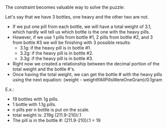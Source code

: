 The constraint becomes valuable way to solve the puzzle:

Let's say that we have 3 bottles, one heavy and the other two are not.
* If we put one pill from each bottle, we will have a total weight of 3.1, which hardly will tell us which bottle is the one with the heavy pills.
* However, if we use 1 pills from bottle #1, 2 pills from bottle #2, and 3 from bottle #3 we will be finishing with 3 possible results:
    - 3.1g: if the heavy pill is in bottle #1.
    - 3.2g: if the heavy pill is in bottle #2.
    - 3.3g: if the heavy pill is in bottle #3.
* Right now we created a relationship between the decimal portion of the total weight and the bottle #'s.
* Once having the total weight, we can get the bottle # with the heavy pills using the next equation: (weight - weightIfAllPillsWereOneGram)/0.1gram

E.x.:
- 19 bottles with 1g pills.
- 1 bottle with 1.1g pills.
- n pills per n bottle is put on the scale.
- total weight is: 219g (211.9-210)/.1
- The pill is in the bottle #: (211.9-210)/.1 = 19
